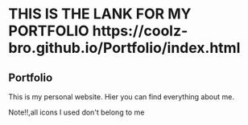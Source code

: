 <h1> THIS IS THE LANK FOR MY PORTFOLIO https://coolz-bro.github.io/Portfolio/index.html </h1>

<h2>Portfolio</h2>

<p>
    This is my personal website. Hier you can find everything about me. 
</p>

<p>
    Note!!,all icons I used don't belong to me
</p>
